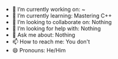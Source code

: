 
- 🔭 I’m currently working on: ~
- 🌱 I’m currently learning: Mastering C++ 
- 👯 I’m looking to collaborate on: Nothing
- 🤔 I’m looking for help with: Nothing
- 💬 Ask me about: Nothing
- 📫 How to reach me: You don't
- 😄 Pronouns: He/Him
